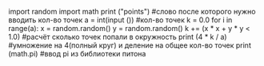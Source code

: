 import random
import math
print ("points") #слово после которого нужно вводить кол-во точек
a = int(input ()) #кол-во точек
k = 0.0
for i in range(a):
    x = random.random()
    y = random.random()
    k += (x * x + y * y < 1.0) #расчёт сколько точек попали в окружность
print (4 * k / a) #умножение на 4(полный круг) и деление на общее кол-во точек
print (math.pi) #ввод pi из библиотеки питона
